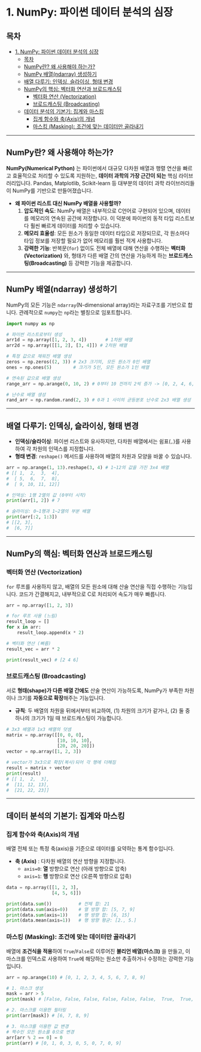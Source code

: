 # 1. NumPy: 파이썬 데이터 분석의 심장

## 목차
- [1. NumPy: 파이썬 데이터 분석의 심장](#1-numpy-파이썬-데이터-분석의-심장)
  - [목차](#목차)
  - [NumPy란? 왜 사용해야 하는가?](#numpy란-왜-사용해야-하는가)
  - [NumPy 배열(ndarray) 생성하기](#numpy-배열ndarray-생성하기)
  - [배열 다루기: 인덱싱, 슬라이싱, 형태 변경](#배열-다루기-인덱싱-슬라이싱-형태-변경)
  - [NumPy의 핵심: 벡터화 연산과 브로드캐스팅](#numpy의-핵심-벡터화-연산과-브로드캐스팅)
    - [벡터화 연산 (Vectorization)](#벡터화-연산-vectorization)
    - [브로드캐스팅 (Broadcasting)](#브로드캐스팅-broadcasting)
  - [데이터 분석의 기본기: 집계와 마스킹](#데이터-분석의-기본기-집계와-마스킹)
    - [집계 함수와 축(Axis)의 개념](#집계-함수와-축axis의-개념)
    - [마스킹 (Masking): 조건에 맞는 데이터만 골라내기](#마스킹-masking-조건에-맞는-데이터만-골라내기)

---

## NumPy란? 왜 사용해야 하는가?

**NumPy(Numerical Python)** 는 파이썬에서 대규모 다차원 배열과 행렬 연산을 빠르고 효율적으로 처리할 수 있도록 지원하는, **데이터 과학의 가장 근간이 되는** 핵심 라이브러리입니다. Pandas, Matplotlib, Scikit-learn 등 대부분의 데이터 과학 라이브러리들이 NumPy를 기반으로 만들어졌습니다.

- **왜 파이썬 리스트 대신 NumPy 배열을 사용할까?**
    1.  **압도적인 속도**: NumPy 배열은 내부적으로 C언어로 구현되어 있으며, 데이터를 메모리의 연속된 공간에 저장합니다. 이 덕분에 파이썬의 동적 타입 리스트보다 훨씬 빠르게 데이터를 처리할 수 있습니다.
    2.  **메모리 효율성**: 모든 원소가 동일한 데이터 타입으로 저장되므로, 각 원소마다 타입 정보를 저장할 필요가 없어 메모리를 훨씬 적게 사용합니다.
    3.  **강력한 기능**: 반복문(`for`) 없이도 전체 배열에 대해 연산을 수행하는 **벡터화(Vectorization)** 와, 형태가 다른 배열 간의 연산을 가능하게 하는 **브로드캐스팅(Broadcasting)**  등 강력한 기능을 제공합니다.

---

## NumPy 배열(ndarray) 생성하기

NumPy의 모든 기능은 `ndarray`(N-dimensional array)라는 자료구조를 기반으로 합니다. 관례적으로 `numpy`는 `np`라는 별칭으로 임포트합니다.

```python
import numpy as np

# 파이썬 리스트로부터 생성
arr1d = np.array([1, 2, 3, 4])       # 1차원 배열
arr2d = np.array([[1, 2], [3, 4]]) # 2차원 배열

# 특정 값으로 채워진 배열 생성
zeros = np.zeros((2, 3)) # 2x3 크기의, 모든 원소가 0인 배열
ones = np.ones(5)        # 크기가 5인, 모든 원소가 1인 배열

# 연속된 값으로 배열 생성
range_arr = np.arange(0, 10, 2) # 0부터 10 전까지 2씩 증가 -> [0, 2, 4, 6, 8]

# 난수로 배열 생성
rand_arr = np.random.rand(2, 3) # 0과 1 사이의 균등분포 난수로 2x3 배열 생성
```

---

## 배열 다루기: 인덱싱, 슬라이싱, 형태 변경

- **인덱싱/슬라이싱**: 파이썬 리스트와 유사하지만, 다차원 배열에서는 쉼표(`,`)를 사용하여 각 차원의 인덱스를 지정합니다.
- **형태 변경**: `reshape()` 메서드를 사용하여 배열의 차원과 모양을 바꿀 수 있습니다.

```python
arr = np.arange(1, 13).reshape(3, 4) # 1~12의 값을 가진 3x4 배열
# [[ 1,  2,  3,  4],
#  [ 5,  6,  7,  8],
#  [ 9, 10, 11, 12]]

# 인덱싱: 1행 2열의 값 (0부터 시작)
print(arr[1, 2]) # 7

# 슬라이싱: 0~1행과 1~2열의 부분 배열
print(arr[:2, 1:3])
# [[2, 3],
#  [6, 7]]
```

---

## NumPy의 핵심: 벡터화 연산과 브로드캐스팅

### 벡터화 연산 (Vectorization)

`for` 루프를 사용하지 않고, 배열의 모든 원소에 대해 산술 연산을 직접 수행하는 기능입니다. 코드가 간결해지고, 내부적으로 C로 처리되어 속도가 매우 빠릅니다.

```python
arr = np.array([1, 2, 3])

# for 루프 사용 (느림)
result_loop = []
for x in arr:
    result_loop.append(x * 2)

# 벡터화 연산 (빠름)
result_vec = arr * 2

print(result_vec) # [2 4 6]
```

### 브로드캐스팅 (Broadcasting)

서로 **형태(shape)가 다른 배열 간에도** 산술 연산이 가능하도록, NumPy가 부족한 차원이나 크기를 **자동으로 확장**해주는 기능입니다.

- **규칙**: 두 배열의 차원을 뒤에서부터 비교하여, (1) 차원의 크기가 같거나, (2) 둘 중 하나의 크기가 1일 때 브로드캐스팅이 가능합니다.

```python
# 3x3 배열과 1x3 배열의 덧셈
matrix = np.array([[0, 0, 0],
                   [10, 10, 10],
                   [20, 20, 20]])
vector = np.array([1, 2, 3])

# vector가 3x3으로 확장(복사)되어 각 행에 더해짐
result = matrix + vector
print(result)
# [[ 1,  2,  3],
#  [11, 12, 13],
#  [21, 22, 23]]
```

---

## 데이터 분석의 기본기: 집계와 마스킹

### 집계 함수와 축(Axis)의 개념

배열 전체 또는 특정 축(axis)을 기준으로 데이터를 요약하는 통계 함수입니다.

- **축 (Axis)** : 다차원 배열의 연산 방향을 지정합니다.
    - `axis=0`: **열** 방향으로 연산 (아래 방향으로 압축)
    - `axis=1`: **행** 방향으로 연산 (오른쪽 방향으로 압축)

```python
data = np.array([[1, 2, 3],
                 [4, 5, 6]])

print(data.sum())          # 전체 합: 21
print(data.sum(axis=0))    # 열 방향 합: [5, 7, 9]
print(data.sum(axis=1))    # 행 방향 합: [6, 15]
print(data.mean(axis=1))   # 행 방향 평균: [2., 5.]
```

### 마스킹 (Masking): 조건에 맞는 데이터만 골라내기

배열에 **조건식을 적용**하여 `True`/`False`로 이루어진 **불리언 배열(마스크)** 을 만들고, 이 마스크를 인덱스로 사용하여 `True`에 해당하는 원소만 추출하거나 수정하는 강력한 기능입니다.

```python
arr = np.arange(10) # [0, 1, 2, 3, 4, 5, 6, 7, 8, 9]

# 1. 마스크 생성
mask = arr > 5
print(mask) # [False, False, False, False, False, False,  True,  True,  True,  True]

# 2. 마스크를 이용한 필터링
print(arr[mask]) # [6, 7, 8, 9]

# 3. 마스크를 이용한 값 변경
# 짝수인 모든 원소를 0으로 변경
arr[arr % 2 == 0] = 0
print(arr) # [0, 1, 0, 3, 0, 5, 0, 7, 0, 9]
```